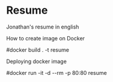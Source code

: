 # Resume
Jonathan's resume in english

How to create image on Docker

#docker build . -t resume

Deploying docker image

#docker run -it -d --rm -p 80:80 resume
